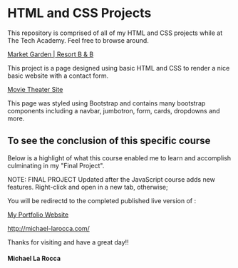 # HTML and CSS Projects


This repository is comprised of all of my HTML and CSS projects while at The Tech Academy.
Feel free to browse around.


[Market Garden | Resort B & B](https://github.com/Michael1388/HTML_CSS_projects/blob/main/COURSEWORK/BOOTSTRAP/Basic_HTML_Website/PROJECT/index.html)

This project is a page designed using basic HTML and CSS to render a nice basic website with a contact form.

[Movie Theater Site](https://github.com/Michael1388/HTML_CSS_projects/blob/main/COURSEWORK/BOOTSTRAP/Bootstrap4_project/academy_cinemas.html)

This page was styled using Bootstrap and contains many bootstrap components including a navbar, jumbotron, form, cards, dropdowns and more.

## To see the conclusion of this specific course
Below is a highlight of what this course enabled me to learn and accomplish culminating in my "Final Project".

NOTE: 
FINAL PROJECT Updated after the JavaScript course adds new features.
Right-click and open in a new tab, otherwise;

You will be redirectd to the completed published live version of :

[My Portfolio Website](http://michael-larocca.com/)

 http://michael-larocca.com/ 

Thanks for visiting and have a great day!!

#### Michael La Rocca
